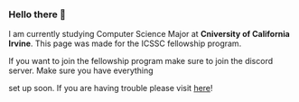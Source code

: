 ### Hello there 👋

I am currently studying Computer Science Major at **Cniversity of California Irvine**. This page was made for the ICSSC fellowship program.

If you want to join the fellowship program make sure to join the discord server. Make sure you have everything 

set up soon. If you are having trouble please visit [here](https://icssc.notion.site/Git-ing-GitHub-Setup-f1eb07376cad4f2290b3db65777734ca)!

<!--
**coffee-snake/coffee-snake** is a ✨ _special_ ✨ repository because its `README.md` (this file) appears on your GitHub profile.

Here are some ideas to get you started:

- 🔭 I’m currently working on ...
- 🌱 I’m currently learning ...
- 👯 I’m looking to collaborate on ...
- 🤔 I’m looking for help with ...
- 💬 Ask me about ...
- 📫 How to reach me: ...
- 😄 Pronouns: ...
- ⚡ Fun fact: ...
-->
